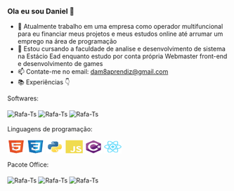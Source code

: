 ### Ola eu sou Daniel 👋

- 🔭 Atualmente trabalho em uma empresa como operador multifuncional para eu financiar meus projetos e meus estudos online até arrumar um emprego na área de programação
- 🌱 Estou cursando a faculdade de analise e desenvolvimento de sistema na Estácio Ead enquanto estudo por conta própria Webmaster front-end e desenvolvimento de games
- 📫 Contate-me no email: dam8aprendiz@gmail.com
- 📚 Experiências 👇
<div style="display: inline_block">
  Softwares: <br />  <br /> 
  <img align="center" alt="Rafa-Ts" height="30" width="30" src="https://cdn4.iconfinder.com/data/icons/various-icons-2/476/Unity.png">
  <img align="center" alt="Rafa-Ts" height="30" width="30" src="https://cdn2.iconfinder.com/data/icons/icons-mega-pack-1-and-2/256/Blender.png">  
  <img align="center" alt="Rafa-Ts" height="30" width="30" src="https://cdn4.iconfinder.com/data/icons/various-icons-2/476/Visual_Studio.png">  
  <br /> <br /> 
  Linguagens de programação: <br /> <br /> 
  <img align="center" alt="Rafa-HTML" height="30" width="40" src="https://raw.githubusercontent.com/devicons/devicon/master/icons/html5/html5-original.svg">
  <img align="center" alt="Rafa-CSS" height="30" width="40" src="https://raw.githubusercontent.com/devicons/devicon/master/icons/css3/css3-original.svg">
  <img align="center" alt="Rafa-Python" height="30" width="40" src="https://raw.githubusercontent.com/devicons/devicon/master/icons/python/python-original.svg">
  <img align="center" alt="Rafa-Js" height="30" width="40" src="https://raw.githubusercontent.com/devicons/devicon/master/icons/javascript/javascript-plain.svg">
  <img align="center" alt="Rafa-Csharp" height="30" width="40" src="https://raw.githubusercontent.com/devicons/devicon/master/icons/csharp/csharp-original.svg">
  <img align="center" alt="Rafa-React" height="30" width="40" src="https://raw.githubusercontent.com/devicons/devicon/master/icons/react/react-original.svg">
  <br /> <br /> 
  Pacote Office: <br /> <br /> 
  <img align="center" alt="Rafa-Ts" height="30" width="30" src="https://cdn4.iconfinder.com/data/icons/social-media-logos-6/512/72-powerpoint-512.png">
  <img align="center" alt="Rafa-Ts" height="30" width="30" src="https://cdn4.iconfinder.com/data/icons/social-media-logos-6/512/79-excel-512.png">
  <img align="center" alt="Rafa-Ts" height="30" width="30" src="https://cdn4.iconfinder.com/data/icons/social-media-logos-6/512/68-word-512.png">
  <br /> <br /> 
</div>

